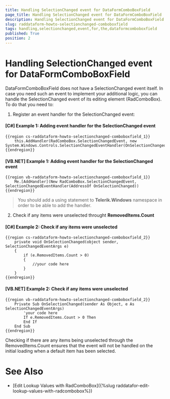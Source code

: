 ```yaml
---
title: Handling SelectionChanged event for DataFormComboBoxField
page_title: Handling SelectionChanged event for DataFormComboBoxField
description: Handling SelectionChanged event for DataFormComboBoxField
slug: raddataform-howto-selectionchanged-comboboxfield
tags: handling,selectionchanged,event,for,the,dataformcomboboxfield
published: True
position: 2
---
```


# Handling SelectionChanged event for DataFormComboBoxField

DataFormComboBoxField does not have a SelectionChanged event itself. In case you need such an event to implement your additional logic, you can handle the SelectionChanged event of its editing element (RadComboBox). To do that you need to:

1) Register an event handler for the SelectionChanged event:

#### __[C#] Example 1: Adding event handler for the SelectionChanged event__

	{{region cs-raddataform-howto-selectionchanged-comboboxfield_1}}
	    this.AddHandler(RadComboBox.SelectionChangedEvent, new System.Windows.Controls.SelectionChangedEventHandler(OnSelectionChanged));
	{{endregion}}

#### __[VB.NET] Example 1: Adding event handler for the SelectionChanged event__

	{{region vb-raddataform-howto-selectionchanged-comboboxfield_1}}
	    Me.[AddHandler](New RadComboBox.SelectionChangedEvent, SelectionChangedEventHandler(AddressOf OnSelectionChanged))
	{{endregion}}

>You should add a using statement to __Telerik.Windows__ namespace in order to be able to add the handler.

2) Check if any items were unselected throught __RemovedItems.Count__

#### __[C#] Example 2: Check if any items were unselected__

	{{region cs-raddataform-howto-selectionchanged-comboboxfield_2}}
	    private void OnSelectionChanged(object sender, SelectionChangedEventArgs e)
	    {
	        if (e.RemovedItems.Count > 0)
	        {
	            //your code here
	        }
	    }
	{{endregion}}

#### __[VB.NET] Example 2: Check if any items were unselected__

	{{region vb-raddataform-howto-selectionchanged-comboboxfield_2}}
	    Private Sub OnSelectionChanged(sender As Object, e As SelectionChangedEventArgs)
            'your code here
            If e.RemovedItems.Count > 0 Then
            End If
        End Sub
	{{endregion}}

Checking if there are any items being unselected through the RemovedItems.Count ensures that the event will not be handled on the initial loading when a default item has been selected. 

# See Also

 * [Edit Lookup Values with RadComboBox]({%slug raddatafor-edit-lookup-values-with-radcombobox%})
